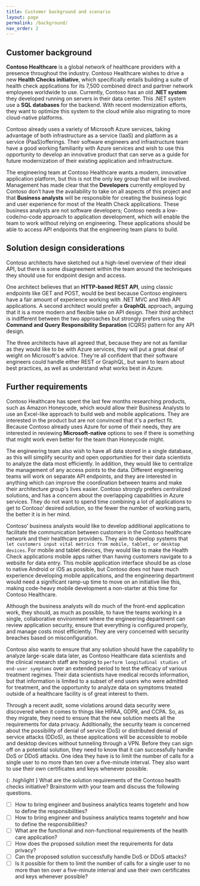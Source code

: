 ```yaml
---
title: Customer background and scenario
layout: page
permalink: /background/
nav_order: 2
---
```


## Customer background
**Contoso Healthcare** is a global network of healthcare providers with a presence throughout the industry. Contoso Healthcare wishes to drive a new **Health Checks initiative**, which specifically entails building a suite of health check applications for its 7,500 combined direct and partner network employees worldwide to use. Currently, Contoso has an old **.NET system** they developed running on servers in their data center. This .NET system use a **SQL databases** for the backend. With recent modernization efforts, they want to optimize this system to the cloud while also migrating to more cloud-native platforms.

Contoso already uses a variety of Microsoft Azure services, taking advantage of both infrastructure as a service (IaaS) and platform as a service (PaaS)offerings. Their software engineers and infrastructure team have a good working familiarity with Azure services and wish to use this opportunity to develop an innovative product that can serve as a guide for future modernization of their existing application and infrastructure.

The engineering team at Contoso Healthcare wants a modern, innovative application platform, but this is not the only key group that will be involved. Management has made clear that the **Developers** currently employed by Contoso don’t have the availability to take on all aspects of this project and that **Business analysts** will be responsible for creating the business logic and user experience for most of the Health Check applications. These business analysts are not software developers; Contoso needs a low-code/no-code approach to application development, which will enable the team to work without relying on engineering. These applications should be able to access API endpoints that the engineering team plans to build.


## Solution design considerations
Contoso architects have sketched out a high-level overview of their ideal API, but there is some disagreement within the team around the techniques they should use for endpoint design and access. 

One architect believes that an **HTTP-based REST API**, using classic endpoints like GET and POST, would be best because Contoso engineers have a fair amount of experience working with .NET MVC and Web API applications. 
A second architect would prefer a **GraphQL** approach, arguing that it is a more modern and flexible take on API design. 
Their third architect is indifferent between the two approaches but strongly prefers using the **Command and Query Responsibility Separation** (CQRS) pattern for any API design. 

The three architects have all agreed that, because they are not as familiar as they would like to be with Azure services, they will put a great deal of weight on Microsoft's advice. They're all confident that their software engineers could handle either REST or GraphQL, but want to learn about best practices, as well as understand what works best in Azure.


## Further requirements
Contoso Healthcare has spent the last few months researching products, such as Amazon Honeycode, which would allow their Business Analysts to use an Excel-like approach to build web and mobile applications. They are interested in the product but are not convinced that it's a perfect fit. Because Contoso already uses Azure for some of their needs, they are interested in reviewing **Microsoft-native** options to see if there is something that might work even better for the team than Honeycode might. 

The engineering team also wish to have all data stored in a single database, as this will simplify security and open opportunities for their data scientists to analyze the data most efficiently. In addition, they would like to centralize the management of any access points to the data. Different engineering teams will work on separate API endpoints, and they are interested in anything which can improve the coordination between teams and make their architecture group's lives easier. Contoso strongly prefers centralized solutions, and has a concern about the overlapping capabilities in Azure services. They do not want to spend time combining a lot of applications to get to Contoso’ desired solution, so the fewer the number of working parts, the better it is in her mind.

Contoso’ business analysts would like to develop additional applications to facilitate the communication between customers in the Contoso healthcare network and their healthcare providers. They aim to develop systems that `let customers input vital metrics from mobile, tablet, or desktop devices`. For mobile and tablet devices, they would like to make the Health Check applications mobile apps rather than having customers navigate to a website for data entry. This mobile application interface should be as close to native Android or iOS as possible, but Contoso does not have much experience developing mobile applications, and the engineering department would need a significant ramp-up time to move on an initiative like this, making code-heavy mobile development a non-starter at this time for Contoso Healthcare.

Although the business analysts will do much of the front-end application work, they should, as much as possible, to have the teams working in a single, collaborative environment where the engineering department can review application security, ensure that everything is configured properly, and manage costs most efficiently. They are very concerned with security breaches based on misconfiguration.

Contoso also wants to ensure that any solution should have the capability to analyze large-scale data later, as Contoso Healthcare data scientists and the clinical research staff are hoping to `perform longitudinal studies of end-user symptoms` over an extended period to test the efficacy of various treatment regimes. Their data scientists have medical records information, but that information is limited to a subset of end users who were admitted for treatment, and the opportunity to analyze data on symptoms treated outside of a healthcare facility is of great interest to them.

Through a recent audit, some violations around data security were discovered when it comes to things like HIPAA, GDPR, and CCPA. So, as they migrate, they need to ensure that the new solution meets all the requirements for data privacy. Additionally, the security team is concerned about the possibility of denial of service (DoS) or distributed denial of service attacks (DDoS), as these applications will be accessible to mobile and desktop devices without tunneling through a VPN. Before they can sign off on a potential solution, they need to know that it can successfully handle DoS or DDoS attacks. One idea they have is to limit the number of calls for a single user to no more than ten over a five-minute interval. They also want to use their own certificates and keys whenever possible.

{: .highlight }
What are the solution requirements of the Contoso health checks initiative? Brainstorm with your team and discuss the following questions.

- [ ] How to bring engineer and business analytics teams togetehr and how to define the responsibilities?
- [ ] How to bring engineer and business analytics teams togetehr and how to define the responsibilities?
- [ ] What are the functional and non-functional requirements of the health care application? 
- [ ] How does the proposed solution meet the requirements for data privacy?
- [ ] Can the proposed solution successfully handle DoS or DDoS attacks?
- [ ] Is it possible for them to limit the number of calls for a single user to no more than ten over a five-minute interval and use their own certificates and keys whenever possible?

<!-- [CONTINUE](https://felihong.github.io/taw-power-apps-power-platform/backend_architecture/){: .btn .btn-purple .mr-2} -->
